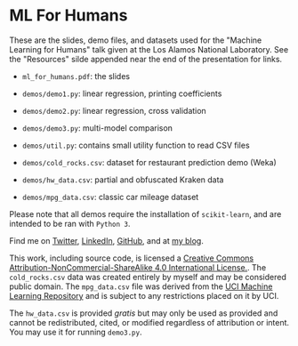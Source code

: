 # ML For Humans

These are the slides, demo files, and datasets used for the "Machine Learning for Humans" talk given at the Los Alamos National Laboratory. See the "Resources" silde appended near the end of the presentation for links.

  * `ml_for_humans.pdf`: the slides


  * `demos/demo1.py`: linear regression, printing coefficients
  * `demos/demo2.py`: linear regression, cross validation
  * `demos/demo3.py`: multi-model comparison
  * `demos/util.py`: contains small utility function to read CSV files


  * `demos/cold_rocks.csv`: dataset for restaurant prediction demo (Weka)
  * `demos/hw_data.csv`: partial and obfuscated Kraken data
  * `demos/mpg_data.csv`: classic car mileage dataset


Please note that all demos require the installation of `scikit-learn`, and are intended to be ran with `Python 3`.


Find me on [Twitter](http://twitter.com), [LinkedIn](http://linkedin.com/in/ryancmarcus), [GitHub](http://github.com/RyanMarcus), and at [my blog](http://rmarcus.info).

This work, including source code, is licensed a [Creative Commons Attribution-NonCommercial-ShareAlike 4.0 International License.](http://creativecommons.org/licenses/by-nc-sa/4.0/). The `cold_rocks.csv` data was created entirely by myself and may be considered public domain. The `mpg_data.csv` file was derived from the [UCI Machine Learning Repository](https://archive.ics.uci.edu/ml/datasets/Auto+MPG) and is subject to any restrictions placed on it by UCI.

The `hw_data.csv` is provided *gratis* but may only be used as provided and cannot be redistributed, cited, or modified regardless of attribution or intent. You may use it for running `demo3.py`.
